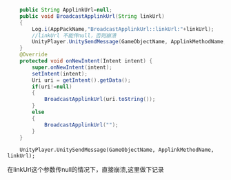 ``` java
    public String ApplinkUrl=null;
    public void BroadcastApplinkUrl(String linkUrl)
    {
    	Log.i(AppPackName,"BroadcastApplinkUrl::linkUrl:"+linkUrl);
        //linkUrl 不能传null，否则崩溃
    	UnityPlayer.UnitySendMessage(GameObjectName, ApplinkMethodName, linkUrl);
    }
    @Override
    protected void onNewIntent(Intent intent) {
    	super.onNewIntent(intent);
    	setIntent(intent);
    	Uri uri = getIntent().getData();
    	if(uri!=null)
    	{
    		BroadcastApplinkUrl(uri.toString());
    	}
    	else
    	{
    		BroadcastApplinkUrl("");
    	}
    }    
```




    	UnityPlayer.UnitySendMessage(GameObjectName, ApplinkMethodName, linkUrl);
  在linkUrl这个参数传null的情况下，直接崩溃,这里做下记录

